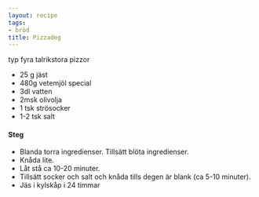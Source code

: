 ```yaml
---
layout: recipe
tags:
- bröd
title: Pizzadeg
---
```


typ fyra talrikstora pizzor
- 25 g jäst
- 480g vetemjöl special
- 3dl vatten
- 2msk olivolja
- 1 tsk strösocker
- 1-2 tsk salt

#### Steg
* Blanda torra ingredienser. Tillsätt blöta ingredienser.
* Knåda lite.
* Låt stå ca 10-20 minuter.
* Tillsätt socker och salt och knåda tills degen är blank (ca 5-10 minuter).
* Jäs i kylskåp i 24 timmar
